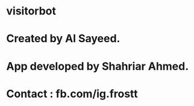 # visitorbot
# Created by Al Sayeed.
# App developed by Shahriar Ahmed.
# Contact : fb.com/ig.frostt
